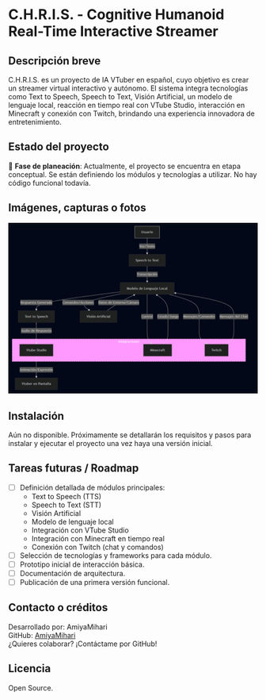 # C.H.R.I.S. - Cognitive Humanoid Real-Time Interactive Streamer

## Descripción breve
C.H.R.I.S. es un proyecto de IA VTuber en español, cuyo objetivo es crear un streamer virtual interactivo y autónomo. El sistema integra tecnologías como Text to Speech, Speech to Text, Visión Artificial, un modelo de lenguaje local, reacción en tiempo real con VTube Studio, interacción en Minecraft y conexión con Twitch, brindando una experiencia innovadora de entretenimiento.

## Estado del proyecto
🚧 **Fase de planeación**: Actualmente, el proyecto se encuentra en etapa conceptual. Se están definiendo los módulos y tecnologías a utilizar. No hay código funcional todavía.

## Imágenes, capturas o fotos
![Esquema conceptual de C.H.R.I.S.](Images/concept-diagram.png)

## Instalación
Aún no disponible. Próximamente se detallarán los requisitos y pasos para instalar y ejecutar el proyecto una vez haya una versión inicial.

## Tareas futuras / Roadmap
- [ ] Definición detallada de módulos principales:
  - Text to Speech (TTS)
  - Speech to Text (STT)
  - Visión Artificial
  - Modelo de lenguaje local
  - Integración con VTube Studio
  - Integración con Minecraft en tiempo real
  - Conexión con Twitch (chat y comandos)
- [ ] Selección de tecnologías y frameworks para cada módulo.
- [ ] Prototipo inicial de interacción básica.
- [ ] Documentación de arquitectura.
- [ ] Publicación de una primera versión funcional.

## Contacto o créditos
Desarrollado por: AmiyaMihari  
GitHub: [AmiyaMihari](https://github.com/AmiyaMihari)  
¿Quieres colaborar? ¡Contáctame por GitHub!

## Licencia
Open Source.
